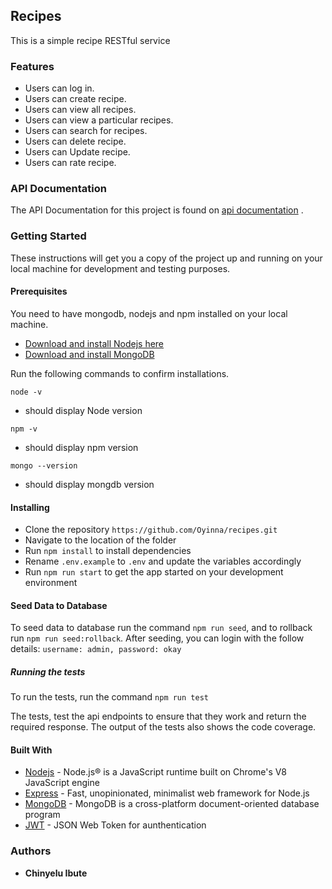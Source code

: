 ## Recipes
This is a simple recipe RESTful service
### Features
* Users can log in.
* Users can create recipe.
* Users can view all recipes.
* Users can view a particular recipes.
* Users can search for recipes.
* Users can delete recipe.
* Users can Update recipe.
* Users can rate recipe.
### API Documentation
The API Documentation for this project is found on [api documentation](https://documenter.getpostman.com/view/12192132/TVev5jrY) .
### Getting Started
These instructions will get you a copy of the project up and running on your local machine for development and testing purposes.
#### Prerequisites
You need to have mongodb, nodejs and npm installed on your local machine.
* [ Download and install Nodejs here](https://nodejs.org/en/download/)
* [Download and install MongoDB](https://www.mongodb.com/)

Run the following commands to confirm installations.
```
node -v
```
* should display Node version
```
npm -v
```
* should display npm version
```
mongo --version
```
* should display mongdb version
#### Installing
* Clone the repository ```https://github.com/Oyinna/recipes.git ```
* Navigate to the location of the folder
* Run ``` npm install ``` to install dependencies
* Rename ``` .env.example ``` to ``` .env ``` and update the variables accordingly
* Run ``` npm run start ``` to get the app started on your development environment
#### Seed Data to Database
To seed data to database run the command ```npm run seed```, and to rollback run ```npm run seed:rollback```. After seeding, you can login with the follow details:
``` username: admin, password: okay ```
##### Running the tests
To run the tests, run the command
``` npm run test ```

The tests, test the api endpoints to ensure that they work and return the required response. The output of the tests also shows the code coverage.
#### Built With
* [Nodejs](https://nodejs.org/en/) - Node.js® is a JavaScript runtime built on Chrome's V8 JavaScript engine
* [Express](https://expressjs.com/) - Fast, unopinionated, minimalist web framework for Node.js
* [MongoDB](https://www.mongodb.com/) - MongoDB is a cross-platform document-oriented database program
* [JWT](https://www.npmjs.com/package/jsonwebtoken) - JSON Web Token for aunthentication
### Authors
* **Chinyelu Ibute**
